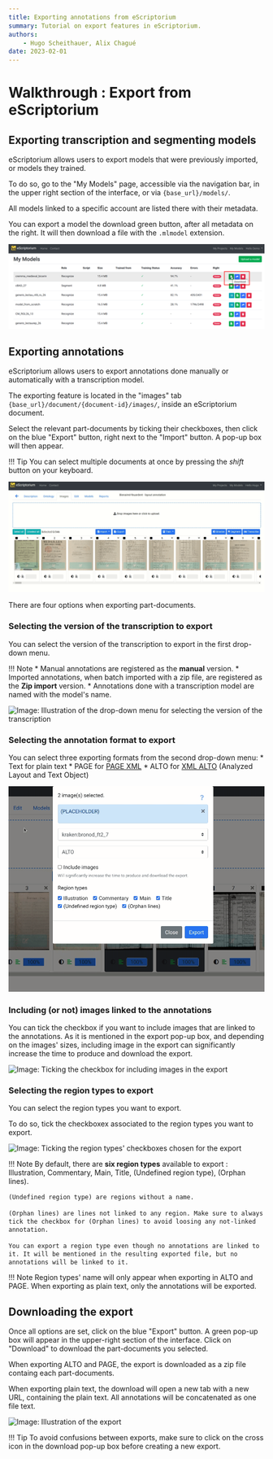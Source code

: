 ```yaml
---
title: Exporting annotations from eScriptorium
summary: Tutorial on export features in eScriptorium.
authors:
    - Hugo Scheithauer, Alix Chagué
date: 2023-02-01
---
```


# Walkthrough : Export from eScriptorium

## Exporting transcription and segmenting models

eScriptorium allows users to export models that were previously imported, or models they trained. 

To do so, go to the "My Models" page, accessible via the navigation bar, in the upper right section of the interface, or via `{base_url}/models/`.

All models linked to a specific account are listed there with their metadata.

You can export a model the download green button, after all metadata on the right. It will then download a file with the `.mlmodel` extension.

![Image: Illustration of the download button for downloading transcription and segmenting models.](img/export/escriptorium_export_model.png)

## Exporting annotations

eScriptorium allows users to export annotations done manually or automatically with a transcription model. 

The exporting feature is located in the "images" tab `{base_url}/document/{document-id}/images/`, inside an eScriptorium document. 

Select the relevant part-documents by ticking their checkboxes, then click on the blue "Export" button, right next to the "Import" button. A pop-up box will then appear.

!!! Tip
    You can select multiple documents at once by pressing the _shift_ button on your keyboard.
    
![Image: Demonstration of selecting part-documents and then clicking on the 'Export' button](img/export/escriptorium_export_select_partdocuments.gif)

There are four options when exporting part-documents.

### Selecting the version of the transcription to export

You can select the version of the transcription to export in the first drop-down menu. 

!!! Note
    * Manual annotations are registered as the __manual__ version.
    * Imported annotations, when batch imported with a zip file, are registered as the __Zip import__ version.
    * Annotations done with a transcription model are named with the model's name.
    
![Image: Illustration of the drop-down menu for selecting the version of the transcription](escriptorium_export_transcription_version.gif)

### Selecting the annotation format to export

You can select three exporting formats from the second drop-down menu:
    * Text for plain text
    * PAGE for [PAGE XML](http://www.primaresearch.org/publications/ICPR2010_Pletschacher_PAGE)
    * ALTO for [XML ALTO](https://www.loc.gov/standards/alto/) (Analyzed Layout and Text Object)
    
![Image: Illustration of the drop-down menu for selecting the exporting format](img/export/escriptorium_export_format.gif)

### Including (or not) images linked to the annotations

You can tick the checkbox if you want to include images that are linked to the annotations. As it is mentioned in the export pop-up box, and depending on the images' sizes, including image in the export can significantly increase the time to produce and download the export.

![Image: Ticking the checkbox for including images in the export](escriptorium_export_include_images.gif)

### Selecting the region types to export

You can select the region types you want to export. <!-- todo: add link to the subsection about segment version -->

To do so, tick the checkboxex associated to the region types you want to export. 

![Image: Ticking the region types' checkboxes chosen for the export](escriptorium_export_region_types.gif)

!!! Note
    By default, there are __six region types__ available to export : Illustration, Commentary, Main, Title, (Undefined region type), (Orphan lines).

    (Undefined region type) are regions without a name. 

    (Orphan lines) are lines not linked to any region. Make sure to always tick the checkbox for (Orphan lines) to avoid loosing any not-linked annotation.

    You can export a region type even though no annotations are linked to it. It will be mentioned in the resulting exported file, but no annotations will be linked to it. 

!!! Note
    Region types' name will only appear when exporting in ALTO and PAGE. When exporting as plain text, only the annotations will be exported.

## Downloading the export

Once all options are set, click on the blue "Export" button. A green pop-up box will appear in the upper-right section of the interface. Click on "Download" to download the part-documents you selected.

When exporting ALTO and PAGE, the export is downloaded as a zip file containg each part-documents.

When exporting plain text, the download will open a new tab with a new URL, containing the plain text. All annotations will be concatenated as one file text.

![Image: Illustration of the export](escriptorium_export_download.png)

!!! Tip
    To avoid confusions between exports, make sure to click on the cross icon in the download pop-up box before creating a new export.
